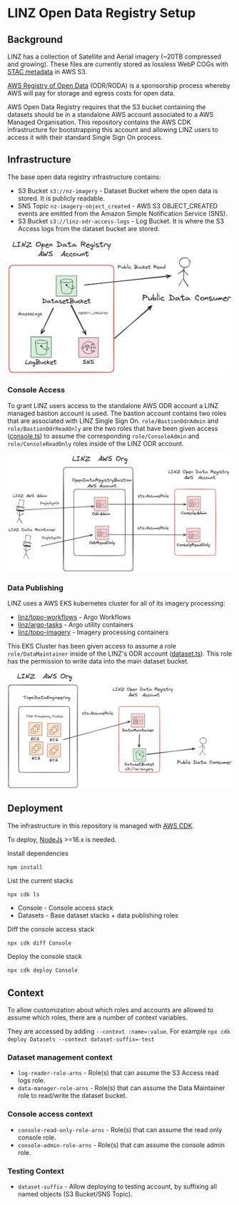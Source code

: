 # LINZ Open Data Registry Setup

## Background

LINZ has a collection of Satellite and Aerial imagery (~20TB compressed and growing). These files are currently stored as lossless WebP COGs with [STAC metadata](https://stacspec.org/en/) in AWS S3.

[AWS Registry of Open Data](https://registry.opendata.aws/) (ODR/RODA) is a sponsorship process whereby AWS will pay for storage and egress costs for open data.

AWS Open Data Registry requires that the S3 bucket containing the datasets should be in a standalone AWS account associated to a AWS Managed Organisation. This repository contains the AWS CDK infrastructure for bootstrapping this account and allowing LINZ users to access it with their standard Single Sign On process.

## Infrastructure

The base open data registry infrastructure contains:

- S3 Bucket `s3://nz-imagery` - Dataset Bucket where the open data is stored. It is publicly readable.
- SNS Topic `nz-imagery-object_created` - AWS S3 OBJECT_CREATED events are emitted from the Amazon Simple Notification Service (SNS).
- S3 Bucket `s3://linz-odr-access-logs` - Log Bucket. It is where the S3 Access logs from the dataset bucket are stored.

![Base Infrastructure](./static/BaseInfra.png)

### Console Access

To grant LINZ users access to the standalone AWS ODR account a LINZ managed bastion account is used. The bastion account contains two roles that are associated with LINZ Single Sign On. `role/BastionOdrAdmin` and `role/BastionOdrReadOnly` are the two roles that have been given access ([console.ts](./src/console.ts)) to assume the corresponding `role/ConsoleAdmin` and `role/ConsoleReadOnly` roles inside of the LINZ ODR account.

![Console Access](./static/ConsoleAccess.png)

### Data Publishing

LINZ uses a AWS EKS kubernetes cluster for all of its imagery processing:

- [linz/topo-workflows](https://github.com/linz/topo-workflows) - Argo Workflows
- [linz/argo-tasks](https://github.com/linz/argo-tasks) - Argo utility containers
- [linz/topo-imagery](https://github.com/linz/topo-imagery) - Imagery processing containers

This EKS Cluster has been given access to assume a role `role/DataMaintainer` inside of the LINZ's ODR account ([dataset.ts](./src/dataset.ts)). This role has the permission to write data into the main dataset bucket.

![Data Publishing](./static/DataPublishing.png)

## Deployment

The infrastructure in this repository is managed with [AWS CDK](https://github.com/aws/aws-cdk).

To deploy, [NodeJs](https://nodejs.org/en) >=16.x is needed.

Install dependencies

```
npm install
```

List the current stacks

```
npx cdk ls
```

- Console - Console access stack
- Datasets - Base dataset stacks + data publishing roles

Diff the console access stack

```bash
npx cdk diff Console
```

Deploy the console stack

```bash
npx cdk deploy Console
```

## Context

To allow customization about which roles and accounts are allowed to assume which roles, there are a number of context variables.

They are accessed by adding `--context :name=:value`. For example `npx cdk deploy Datasets --context dataset-suffix=-test`

### Dataset management context

- `log-reader-role-arns` - Role(s) that can assume the S3 Access read logs role.
- `data-manager-role-arns` - Role(s) that can assume the Data Maintainer role to read/write the dataset bucket.

### Console access context

- `console-read-only-role-arns` - Role(s) that can assume the read only console role.
- `console-admin-role-arns` - Role(s) that can assume the console admin role.

### Testing Context

- `dataset-suffix` - Allow deploying to testing account, by suffixing all named objects (S3 Bucket/SNS Topic).
